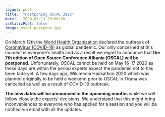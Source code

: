```yaml
---
layout: post
title:  "Postponing OSCAL 2020"
date:   2020-03-13 23:00:00
isStaticPost: false
image: oscal-postpone.jpg
---
```



On March 12th the [World Health Organization](http://www.euro.who.int/en/health-topics/health-emergencies/coronavirus-covid-19/news/news/2020/3/who-announces-covid-19-outbreak-a-pandemic) declared the outbreak of [CoronaVirus (COVID-19)](https://en.wikipedia.org/wiki/2019%E2%80%9320_coronavirus_pandemic) as global pandemic. Our only concerned at this moment is everyone's health and as a result we regret to announce that **the 7th edition of Open Source Conference Albania (OSCAL) will be postponed**. Unfortunately, OSCAL cannot be held on May 16-17 2020 as these days are within the period experts expect the pandemic not to has been fade yet. A few days ago, Wikimedia Hackathon 2020 which was planned originally to be held a weekend prior to OSCAL in Tirana was cancelled as well as a result of COVID-19 outbreak.

**The new dates will be announced in the upcoming months** while we will follow closely the experts' decisions. We understand that this might bring inconveniences to everyone who has applied for a session and you will be notified via email with all the updates.
